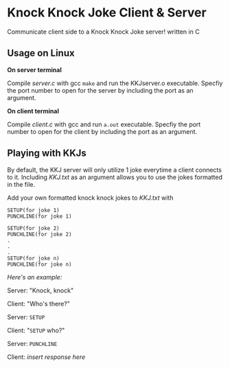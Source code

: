 # Knock Knock Joke Client & Server
Communicate client side to a Knock Knock Joke server! written in C

## Usage on Linux

**On server terminal**

Compile *server.c* with gcc `make` and run the KKJserver.o executable.
Specfiy the port number to open for the server by including the port as an argument.

**On client terminal**

Compile *client.c* with gcc and run `a.out` executable. 
Specfiy the port number to open for the client by including the port as an argument.

## Playing with KKJs

By default, the KKJ server will only utilize 1 joke everytime a client connects to it. Including *KKJ.txt* as an argument allows you to use the jokes formatted in the file.

Add your own formatted knock knock jokes to *KKJ.txt* with 

```
SETUP(for joke 1)
PUNCHLINE(for joke 1)

SETUP(for joke 2)
PUNCHLINE(for joke 2)
.
.
.
SETUP(for joke n)
PUNCHLINE(for joke n)
```

*Here's an example:*

Server: "Knock, knock"

Client: "Who's there?"

Server: `SETUP`

Client: "`SETUP` who?"

Server: `PUNCHLINE`

Client: *insert response here*
